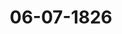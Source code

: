 ---  
schema: default  
title: 06-07-1826  
organization: Team Charlie  
notes: "<p>Description</p><p>Neunzehnte Sitzung,

am 6. Juli 1826.

War eine vertrauliche Sitzung.

Zwanzigste Sitzung.

Geschehen, Frankfurt den 13. Juli 1826.

In Gegenwart

aller in der achtzehnten Sitzung Anwesenden.

Mit Ausnahme

der Herren Gesandten, Freiherrn von Marschall, Freiherrn von Leonhardi und

Bügermeisters Smidt.</p><p>§.79</p><p>Substitutionen.

Jn der heutigen Sitzung waren der Großherzoglich=Hessische Herr Gesandte, Freiherr

von Gruben, von dem Herrn Gesandten der 16. Stimme, Freiherrn von Leonhardi —

und der Gesandte der freien Stadt Frankfurt, Herr Danz, für den stimmführenden Ge=

sandten der freien Städte, Herrn Bürgermeister Smidt, substituirt.</p><p>§.80</p><p>Vertheilung einer Schuld des Deutschen Großpriorats des Johanniter

Ordens an das Haus Lindenkampf und Olfers zu Münster.

(9. Sitz. §. 61 v. J. 1824.)

Baiern. An die Stelle des vormaligen Residenten, Freiherrn von Hertling,

haben Se. Majestät der König von Baiern den Legationsrath und Geschäftsträger bei

der hiesigen freien Stadt, von Oberkamp, beauftragt, den Verhandlungen wegen Ver=

theilung der Schuld des Deutschen Großpriorats des Johanniter=Ordens an das HausLindenkampf und Olfers beizuwohnen; welches die diesseitige Gesandtschaft der hohen Bun

desversammlung anzuzeigen die Ehre hat.

Zugleich eröffnete

der Königlich=Würtembergische Herr Gesandte, Freiherr von Trott:

daß Se. Majestät der König ihm, nach Abgange des Königlichen Minister=Residenten,

Freiherrn von Blomberg, Allerhöchstihre Vollmacht zu dieser Commission ertheilt

hätten.</p><p>§.81</p><p>Pensions= und Schuldforderung des Obersten von Mogen.

(25. Sitz. §. 179 v. J. 1823.)

Der Großherzoglich= und Herzoglich=Sächsische Gesandte, Herr Graf

von Beust, bewirkt im Namen der Eingabencommission folgenden Vortrag:

Unter Num. 72 des dießjährigen Einreichungs-Protokolls sey ein Schreiben Carolinen

von Mogen und Lauretten von Zanthier, gebornen von Mogen, Töchter des verstor=

benen vormaligen Oberrheinischen Kreisobersten von Mogen, worin hohe Bundesversamm=

lung gebeten werde, ihnen zu gewissen, ihrem verstorbenen Vater zuständig gewesenen

Forderungen zu verhelfen, deren Jnhalt dieser hohen Versammlung aus vielfaltigen Vor=

trägen hinlänglich bekannt sey, weßwegen auch dieset gegenwärtige sehr kurz gefaßt wer

den könne.

Friedrich August von Mogen, Oberst bei dem vormaligen Oberrheinischen Kreis

Jnfanterieregimente Prinz Carl Theodor von Baiern, habe dreierlei Forderungen an die

ehemalige Oberrheinische Kreiscasse gemacht:

1) Rückstände seines in 459 Fl. jährlich bestandenen Oberstengehalts. Diese wären

nach einem in der 13. Sitzung v. J. 1820, §. 27, gefaßten Beschlusse bezahlt und dadurch

der Anspruch erledigt worden.

2) Die Fortdauer besagten Gehalts, als Pension, in Gemäßheit des 59. §. des

Reichsdeputations=Hauptschlusses vom 25. Febr. 1803. Auch diese Forderung habe durch

die Bereitwilligkeit der allerhöchsten, höchsten und hohen Regierungen von Preussen, Baiern,

Kur= und Großherzogthum Hessen, Nassau und Frankfurt, bis auf jährlich 60 Fl. ihre

Erledigung erhalten. Jene 60 Fl. wären der Großherzoglich=Badischen Regierung ange=

sonnen, von dieser aber, wegen bedeutender Ueberhinleistungen, die provisorische Bezahlung

abgelehnt worden.

Jahr 1820. 13. Sitz. §. 29, u. 23. Sitz. §. 132.

Jahr 1822. 9. Sitz. §. 74, u. 20. Sitz. §. 169.Die deßfallsige Großherzoglich=Badische Erklärung sey an die Reclamationscommission,

und nachdem diese darüber Vortrag erstattet gehabt hätte, an die für das Kur= und Ober=

rheinische Kreisschulden= und Pensionswesen bestellte Subdelegationscommission abgegeben

worden.

Jahr 1822. 24. Sitz. §. 185.

Jahr 1823. 25. Sitz. §. 179.

3) Ein von dem Obersten Mogen dem Oberrheinischen Kreise gemachtes Darlehen

von 1000 Fl. nebst den davon rückständigen und laufenden Zinsen.

Es wäre dieserwegen in der 13. Sitzung v. J. 1820, §. 29, daß der Oberst von

Mogen sich bis zur gänzlichen Auseinandersetzung des Kur= und Oberrheinischen Kreis=

schuldenwesens zu gedulden habe, beschlossen, diesem Beschlusse auch in der 18. Sitz. v.

27. Juli 1820, §. 87, der 9. v. 7. März 1822, §. 74, der 25. v. 18. December 1823,

§. 179, inhärirt worden.

Die von Mogenschen Töchter thäten nun, wegen des unter 2 bemerkten Ausfalls von

Baden, und wegen des Anspruchs unter 3, dringende Jnstanz.

Gutachten.

Da nächstens der Bericht der Subdelegationscommission zur definitiven Auseinander=

setzung des Pensions= und Schuldenwesens der vormaligen Deutschen Reichskreise Kur=

und Oberrhein zu erwarten sey, so dürften sich die Reclamantinnen bis dahin zu gedulden

haben, die den gegenwärtigen Vortrag veranlassende Eingabe derselben aber nurgedachter

Commission zuzustellen seyn. Uebrigens würden künftig, und wenn es besonders zur Be

friedigung der in Frage begriffenen Ansprüche kommen sollte, die Reclamantinnen sich noch

als Töchter und Erbinnen des Obersten von Mogen zu rechtfertigen, auch ihres Vaters

Ableben nachzuweisen haben, und man würde schon jetzt darauf angetragen haben, sie dazu

aufzufordern, wäre in der Hauptsache der Antrag auf einen wesentlichern Beschluß gerichtet

worden.

Endlich dürften den Reclamantinnen von dem gefaßten Beschlusse, auch vorläufig von

dem, was die Sachlegitimation derselben betrifft, auf dem gewöhnlichen Wege Kenntniß

zu geben seyn.

Hierauf wurde, unter allgemeiner Zustimmung zu dem Gutachten der Commission,

beschlossen:

die Eingabe Num. 72 an die Commission zur Auseinandersetzung des Kur= und

Oberrheinischen Kreisschulden= und Pensionswesens abzugeben und derselben Bericht ab=

zuwarten.

Prot. d. d. Bundesvers. XVIII. Bd.</p><p>§.82</p><p>Einreichungs=Protokoll.

Die Eingaben

Num. 73, eingereicht am 6. d. M., von den Erben der verstorbenen Witwe Barbara

Artz aus Mainz, dem Großherzoglich=Badischen Oberamtmann Weber zu

Ettenheim und Valentin Harich zu Durlach, Gesuch, die Forderung eines

Capitals von 8,000 Fl. nebst Zinsen an das ehemalige St. Victorstift in

Mainz betr. Mit 1 Anl.

Num. 74

einger. am 10. d. M., von Daniel Dümont und Mechtildis Warburg

zu Mainz, Gesuch wegen eines Pensionsrückstandes von 2410 Franken 41 Cemt

für die Periode vom 1. Juni 1815 bis 1. Juli 1816 von Seiten der

Rheinschifffahrts=Centralcommission. Mit 1 Anl.

Rum. 75

einger. am 12. d. M., von J. W. Remy dahier, Anzeige und Bitte, die

Vollziehung des Beschlusses hoher Bundesversammlung vom 1. Juni d. J.

rücksichtlich seiner Forderung an die Krone Preussen und Herzogthum Nassau

betr. Mit Beil. A, B, C, D.

einger. am 12. d. M., von dem Dr. v. Wehrkamp dahier, als Anwalt des

Num. 76

Nonnenconvents ad S“ Mariam zu Fulda, erneuertes Gesuch, rück=

ständige Gefälle betr.

wurden den betreffenden Commissionen zugestellt.

In dieser Sitzung sind noch zwei Separat=Protokolle aufgenommen worden.

Folgen die Unterschriften.</p>"  
resources:  
- format: png  
  name: Page163[0-79-80].png  
  url: ../../Protokolle_BV_18_1826/06-07-1826/Page163[0-79-80].png  
- format: png  
  name: Page164[80-81].png  
  url: ../../Protokolle_BV_18_1826/06-07-1826/Page164[80-81].png  
- format: png  
  name: Page165[81].png  
  url: ../../Protokolle_BV_18_1826/06-07-1826/Page165[81].png  
- format: png  
  name: Page166[82].png  
  url: ../../Protokolle_BV_18_1826/06-07-1826/Page166[82].png  
category:   
  - Protokolle_BV_18_1826  
maintainer: Tao Luo  
maintainer_email: t.luo.21@abdn.ac.uk  
---